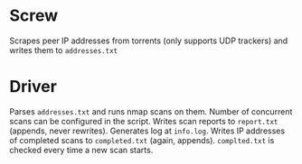 # Screw
Scrapes peer IP addresses from torrents (only supports UDP trackers) and writes them to `addresses.txt`
# Driver
Parses `addresses.txt` and runs nmap scans on them. Number of concurrent scans can be configured in the script. Writes scan reports to `report.txt` (appends, never rewrites). Generates log at `info.log`. Writes IP addresses of completed scans to `completed.txt` (again, appends). `complted.txt` is checked every time a new scan starts.
